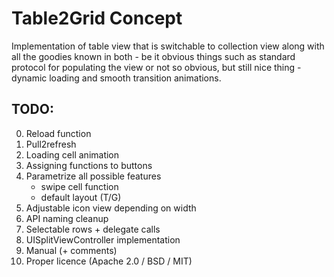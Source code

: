 # Table2Grid Concept

Implementation of table view that is switchable to collection view along with all the goodies known in both - be it obvious things such as standard protocol for populating the view or not so obvious, but still nice thing - dynamic loading and smooth transition animations.

## TODO:

0. Reload function
1. Pull2refresh
2. Loading cell animation
3. Assigning functions to buttons
4. Parametrize all possible features
    - swipe cell function
    - default layout (T/G)
5. Adjustable icon view depending on width
6. API naming cleanup
7. Selectable rows + delegate calls
8. UISplitViewController implementation
9. Manual (+ comments)
10. Proper licence (Apache 2.0 / BSD / MIT)